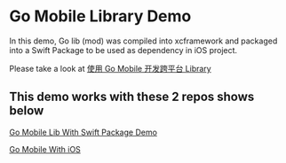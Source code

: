 # Go Mobile Library Demo

In this demo, Go lib (mod) was compiled into xcframework and packaged into a Swift Package to be used as dependency in iOS project.

Please take a look at [使用 Go Mobile 开发跨平台 Library](https://blog.kevinzhow.com/2021/06/22/gomobile_library/)

## This demo works with these 2 repos shows below

[Go Mobile Lib With Swift Package Demo](https://github.com/kevinzhow/go_lib_swift_package_demo)

[Go Mobile With iOS](https://github.com/kevinzhow/go_lib_ios_demo)

